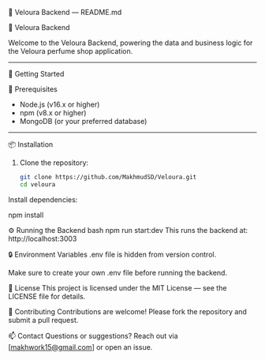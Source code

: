 🌸 Veloura Backend — README.md

 🌸 Veloura Backend

Welcome to the Veloura Backend, powering the data and business logic for the Veloura perfume shop application.

---

🚀 Getting Started

🔧 Prerequisites

- Node.js (v16.x or higher)
- npm (v8.x or higher)
- MongoDB (or your preferred database)

---

 📦 Installation

1. Clone the repository:

   ```bash
   git clone https://github.com/MakhmudSD/Veloura.git
   cd veloura
   
Install dependencies:

npm install

⚙️ Running the Backend
bash
npm run start:dev
This runs the backend at: http://localhost:3003

🔒 Environment Variables
.env file is hidden from version control.

Make sure to create your own .env file before running the backend.

📄 License
This project is licensed under the MIT License — see the LICENSE file for details.

🙌 Contributing
Contributions are welcome! Please fork the repository and submit a pull request.

📫 Contact
Questions or suggestions? Reach out via [makhwork15@gmail.com] or open an issue.

